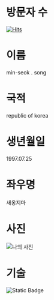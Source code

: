 # 방문자 수
[![Hits](https://hits.seeyoufarm.com/api/count/incr/badge.svg?url=https%3A%2F%2Fgithub.com%2Fssafysong&count_bg=%23E515C1&title_bg=%23F1C8F1&icon=&icon_color=%23E51515&title=hits&edge_flat=false)](https://hits.seeyoufarm.com)
# 이름
min-seok . song
# 국적
republic of korea
# 생년월일
1997.07.25
# 좌우명
새옹지마

# 사진
![나의 사진](https://mblogthumb-phinf.pstatic.net/20160526_47/fullstory_1464253017172NMRne_JPEG/%B3%AA%B7%E7%C5%E4_%C0%B0%B5%B5%BC%B1%C0%CE%B8%F0%B5%E52.jpg?type=w800)
# 기술
![Static Badge](https://img.shields.io/badge/:badgeContent)



